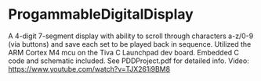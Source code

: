 # ProgammableDigitalDisplay
A 4-digit 7-segment display with ability to scroll through characters a-z/0-9 (via buttons) and save each set to be played back in sequence. Utilized the ARM Cortex M4 mcu on the Tiva C Launchpad dev board. Embedded C code and schematic included.
See PDDProject.pdf for detailed info.
Video: https://www.youtube.com/watch?v=TJX261i9BM8
